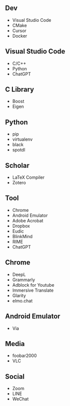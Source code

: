 ## Dev
- Visual Studio Code
- CMake
- Cursor
- Docker

## Visual Studio Code
- C/C++
- Python
- ChatGPT

## C Library
- Boost
- Eigen

## Python
- pip
- virtualenv
- black
- spotdl

## Scholar
- LaTeX Compiler
- Zotero

## Tool
- Chrome
- Android Emulator
- Adobe Acrobat
- Dropbox
- Eudic
- BlinkMind
- RIME
- ChatGPT

## Chrome
- DeepL
- Grammarly
- Adblock for Youtube
- Immersive Translate
- Glarity
- elmo.chat

## Android Emulator
- Via

## Media
- foobar2000
- VLC

## Social
- Zoom
- LINE
- WeChat
